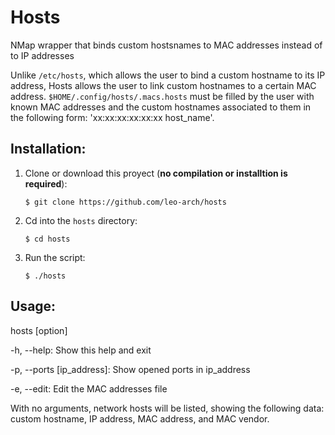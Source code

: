 # Hosts
NMap wrapper that binds custom hostsnames to MAC addresses instead of to IP addresses

Unlike `/etc/hosts`, which allows the user to bind a custom hostname to its IP address, Hosts allows the user to link custom hostnames to a certain MAC address. `$HOME/.config/hosts/.macs.hosts` must be filled by the user with known MAC addresses and the custom hostnames associated to them in the following form: 'xx:xx:xx:xx:xx:xx host_name'.

## Installation:

1. Clone or download this proyect (**no compilation or installtion is required**):

       $ git clone https://github.com/leo-arch/hosts

2. Cd into the `hosts` directory:

       $ cd hosts

3. Run the script:

       $ ./hosts

## Usage: 
hosts [option]

-h, --help: Show this help and exit

-p, --ports [ip_address]: Show opened ports in ip_address

-e, --edit: Edit the MAC addresses file

With no arguments, network hosts will be listed, showing the following data: custom hostname, IP address, MAC address, and MAC vendor.
